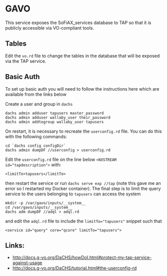 # GAVO

This service exposes the SoFiAX_services database to TAP so that it is publicly accessible via VO-compliant tools.

## Tables

Edit the `vo.rd` file to change the tables in the database that will be exposed via the TAP service.

## Basic Auth

To set up basic auth you will need to follow the instructions here which are available from the links below

Create a user and group in `dachs`

```
dachs admin adduser tapusers master_password
dachs admin adduser wallaby_user their_password
dachs admin addtogroup wallaby_user tapusers
```

On restart, it is necessary to recreate the `userconfig.rd` file. You can do this with the following commands:

```
cd `dachs config configDir`
dachs admin dumpDF //userconfig > userconfig.rd
```

Edit the `userconfig.rd` file on the line below `<NXSTREAM id="tapdescription">` with:

```
<limitTo>tapusers</limitTo>
```

then restart the service or run `dachs serve exp //tap` (note this gave me an error so I restarted my Docker container). The final step is to limit the query service to the users belonging to `tapusers` can access the system

```
mkdir -p /var/gavo/inputs/__system__
cd /var/gavo/inputs/__system__
dachs adm dumpDF //adql > adql.rd
```

and edit the `adql.rd` file to include the `limitTo="tapusers"` snippet such that

```
<service id="query" core="qcore" limitTo="tapusers">
```

## Links:

- http://docs.g-vo.org/DaCHS/howDoI.html#protect-my-tap-service-against-usage
- http://docs.g-vo.org/DaCHS/tutorial.html#the-userconfig-rd